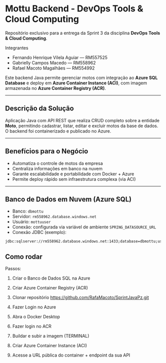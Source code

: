 # Mottu Backend - DevOps Tools & Cloud Computing

Repositório exclusivo para a entrega da Sprint 3 da disciplina **DevOps Tools & Cloud Computing**.

Integrantes
- Fernando Henrique Vilela Aguiar — RM557525
- Gabrielly Campos Macedo — RM558962
- Rafael Macoto Magalhães — RM554992

Este backend Java permite gerenciar motos com integração ao **Azure SQL Database** e deploy em **Azure Container Instance (ACI)**, com imagem armazenada no **Azure Container Registry (ACR)**.

---

## Descrição da Solução

Aplicação Java com API REST que realiza CRUD completo sobre a entidade **Moto**, permitindo cadastrar, listar, editar e excluir motos da base de dados. O backend foi containerizado e publicado no Azure.

---

## Benefícios para o Negócio

- Automatiza o controle de motos da empresa
- Centraliza informações em banco na nuvem
- Garante escalabilidade e portabilidade com Docker + Azure
- Permite deploy rápido sem infraestrutura complexa (via ACI)

---

## Banco de Dados em Nuvem (Azure SQL)

- Banco: `dbmottu`
- Servidor: `rm558962.database.windows.net`
- Usuário: `mottuuser`
- Conexão: configurada via variável de ambiente `SPRING_DATASOURCE_URL`
- Conexão JDBC (exemplo):

```properties
jdbc:sqlserver://rm558962.database.windows.net:1433;database=dbmottu;user=mottuuser@rm558962;password=SENHA_AQUI;encrypt=true;trustServerCertificate=false;hostNameInCertificate=*.database.windows.net;loginTimeout=30;
```

## Como rodar

Passos:
1. Criar o Banco de Dados SQL na Azure

2. Criar Azure Container Registry (ACR)

3. Clonar repositório
https://github.com/RafaMacoto/SprintJavaPz.git

4. Fazer Login no Azure

5. Abra o Docker Desktop

6. Fazer login no ACR

7. Buildar e subir a imagem (TERMINAL)

8. Criar Azure Container Instance (ACI)

9. Acesse a URL pública do container + endpoint da sua API

